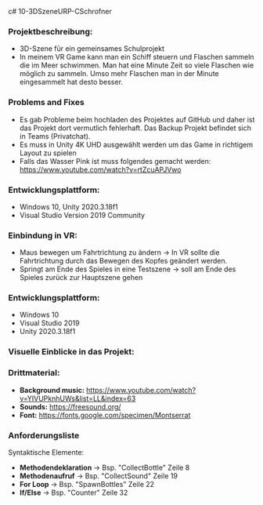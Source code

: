 
c# 10-3DSzeneURP-CSchrofner

### Projektbeschreibung: 
+ 3D-Szene für ein gemeinsames Schulprojekt 
+ In meinem VR Game kann man ein Schiff steuern und Flaschen sammeln die im Meer schwimmen. Man hat eine Minute Zeit so viele Flaschen wie möglich zu sammeln. Umso mehr Flaschen man in der Minute eingesammelt hat desto besser.

### Problems and Fixes
+ Es gab Probleme beim hochladen des Projektes auf GitHub und daher ist das Projekt dort vermutlich fehlerhaft. Das Backup Projekt befindet sich in Teams (Privatchat).
+ Es muss in Unity 4K UHD ausgewählt werden um das Game in richtigem Layout zu spielen
+ Falls das Wasser Pink ist muss folgendes gemacht werden: https://www.youtube.com/watch?v=rtZcuAPJVwo

### Entwicklungsplattform: 
+ Windows 10, Unity 2020.3.18f1
+ Visual Studio Version 2019 Community

### Einbindung in VR:
+ Maus bewegen um Fahrtrichtung zu ändern -> In VR sollte die Fahrtrichtung durch das Bewegen des Kopfes geändert werden.
+ Springt am Ende des Spieles in eine Testszene -> soll am Ende des Spieles zurück zur Hauptszene gehen

### Entwicklungsplattform:
+ Windows 10
+ Visual Studio 2019
+ Unity 2020.3.18f1

### Visuelle Einblicke in das Projekt: 


### Drittmaterial: 
+ **Background music:** https://www.youtube.com/watch?v=YIVUPknhUWs&list=LL&index=63
+ **Sounds:** https://freesound.org/
+ **Font:** https://fonts.google.com/specimen/Montserrat

### Anforderungsliste
Syntaktische Elemente:
+ **Methodendeklaration** -> Bsp. "CollectBottle" Zeile 8
+ **Methodenaufruf** -> Bsp. "CollectSound" Zeile 19
+ **For Loop** -> Bsp. "SpawnBottles" Zeile 22
+ **If/Else** -> Bsp. "Counter" Zeile 32

